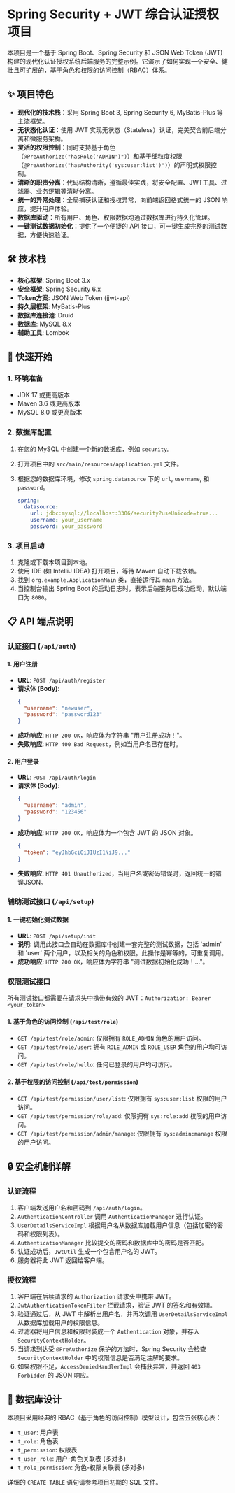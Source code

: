 # Spring Security + JWT 综合认证授权项目

本项目是一个基于 Spring Boot、Spring Security 和 JSON Web Token (JWT) 构建的现代化认证授权系统后端服务的完整示例。它演示了如何实现一个安全、健壮且可扩展的，基于角色和权限的访问控制（RBAC）体系。

## ✨ 项目特色

- **现代化的技术栈**：采用 Spring Boot 3, Spring Security 6, MyBatis-Plus 等主流框架。
- **无状态化认证**：使用 JWT 实现无状态（Stateless）认证，完美契合前后端分离和微服务架构。
- **灵活的权限控制**：同时支持基于角色（`@PreAuthorize("hasRole('ADMIN')")`）和基于细粒度权限（`@PreAuthorize("hasAuthority('sys:user:list')")`）的声明式权限控制。
- **清晰的职责分离**：代码结构清晰，遵循最佳实践，将安全配置、JWT工具、过滤器、业务逻辑等清晰分离。
- **统一的异常处理**：全局捕获认证和授权异常，向前端返回格式统一的 JSON 响应，提升用户体验。
- **数据库驱动**：所有用户、角色、权限数据均通过数据库进行持久化管理。
- **一键测试数据初始化**：提供了一个便捷的 API 接口，可一键生成完整的测试数据，方便快速验证。

## 🛠️ 技术栈

- **核心框架**: Spring Boot 3.x
- **安全框架**: Spring Security 6.x
- **Token方案**: JSON Web Token (jjwt-api)
- **持久层框架**: MyBatis-Plus
- **数据库连接池**: Druid
- **数据库**: MySQL 8.x
- **辅助工具**: Lombok

## 🚀 快速开始

### 1. 环境准备

- JDK 17 或更高版本
- Maven 3.6 或更高版本
- MySQL 8.0 或更高版本

### 2. 数据库配置

1.  在您的 MySQL 中创建一个新的数据库，例如 `security`。
2.  打开项目中的 `src/main/resources/application.yml` 文件。
3.  根据您的数据库环境，修改 `spring.datasource` 下的 `url`, `username`, 和 `password`。

    ```yaml
    spring:
      datasource:
        url: jdbc:mysql://localhost:3306/security?useUnicode=true...
        username: your_username
        password: your_password
    ```

### 3. 项目启动

1.  克隆或下载本项目到本地。
2.  使用 IDE (如 IntelliJ IDEA) 打开项目，等待 Maven 自动下载依赖。
3.  找到 `org.example.ApplicationMain` 类，直接运行其 `main` 方法。
4.  当控制台输出 Spring Boot 的启动日志时，表示后端服务已成功启动，默认端口为 `8080`。

## 📋 API 端点说明

### 认证接口 (`/api/auth`)

#### 1. 用户注册

- **URL**: `POST /api/auth/register`
- **请求体 (Body)**:
  ```json
  {
    "username": "newuser",
    "password": "password123"
  }
  ```
- **成功响应**: `HTTP 200 OK`，响应体为字符串 "用户注册成功！"。
- **失败响应**: `HTTP 400 Bad Request`，例如当用户名已存在时。

#### 2. 用户登录

- **URL**: `POST /api/auth/login`
- **请求体 (Body)**:
  ```json
  {
    "username": "admin",
    "password": "123456"
  }
  ```
- **成功响应**: `HTTP 200 OK`，响应体为一个包含 JWT 的 JSON 对象。
  ```json
  {
    "token": "eyJhbGciOiJIUzI1NiJ9..."
  }
  ```
- **失败响应**: `HTTP 401 Unauthorized`，当用户名或密码错误时，返回统一的错误JSON。

### 辅助测试接口 (`/api/setup`)

#### 1. 一键初始化测试数据

- **URL**: `POST /api/setup/init`
- **说明**: 调用此接口会自动在数据库中创建一套完整的测试数据，包括 'admin' 和 'user' 两个用户，以及相关的角色和权限。此操作是幂等的，可重复调用。
- **成功响应**: `HTTP 200 OK`，响应体为字符串 "测试数据初始化成功！..."。

### 权限测试接口

所有测试接口都需要在请求头中携带有效的 JWT：`Authorization: Bearer <your_token>`

#### 1. 基于角色的访问控制 (`/api/test/role`)

- `GET /api/test/role/admin`: 仅限拥有 `ROLE_ADMIN` 角色的用户访问。
- `GET /api/test/role/user`: 拥有 `ROLE_ADMIN` 或 `ROLE_USER` 角色的用户均可访问。
- `GET /api/test/role/hello`: 任何已登录的用户均可访问。

#### 2. 基于权限的访问控制 (`/api/test/permission`)

- `GET /api/test/permission/user/list`: 仅限拥有 `sys:user:list` 权限的用户访问。
- `GET /api/test/permission/role/add`: 仅限拥有 `sys:role:add` 权限的用户访问。
- `GET /api/test/permission/admin/manage`: 仅限拥有 `sys:admin:manage` 权限的用户访问。

## 🔒 安全机制详解

### 认证流程

1.  客户端发送用户名和密码到 `/api/auth/login`。
2.  `AuthenticationController` 调用 `AuthenticationManager` 进行认证。
3.  `UserDetailsServiceImpl` 根据用户名从数据库加载用户信息（包括加密的密码和权限列表）。
4.  `AuthenticationManager` 比较提交的密码和数据库中的密码是否匹配。
5.  认证成功后，`JwtUtil` 生成一个包含用户名的 JWT。
6.  服务器将此 JWT 返回给客户端。

### 授权流程

1.  客户端在后续请求的 `Authorization` 请求头中携带 JWT。
2.  `JwtAuthenticationTokenFilter` 拦截请求，验证 JWT 的签名和有效期。
3.  验证通过后，从 JWT 中解析出用户名，并再次调用 `UserDetailsServiceImpl` 从数据库加载用户的权限信息。
4.  过滤器将用户信息和权限封装成一个 `Authentication` 对象，并存入 `SecurityContextHolder`。
5.  当请求到达受 `@PreAuthorize` 保护的方法时，Spring Security 会检查 `SecurityContextHolder` 中的权限信息是否满足注解的要求。
6.  如果权限不足，`AccessDeniedHandlerImpl` 会捕获异常，并返回 `403 Forbidden` 的 JSON 响应。

## 📖 数据库设计

本项目采用经典的 RBAC（基于角色的访问控制）模型设计，包含五张核心表：

- `t_user`: 用户表
- `t_role`: 角色表
- `t_permission`: 权限表
- `t_user_role`: 用户-角色关联表 (多对多)
- `t_role_permission`: 角色-权限关联表 (多对多)

详细的 `CREATE TABLE` 语句请参考项目初期的 SQL 文件。 